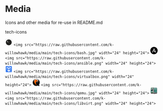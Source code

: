 # Media

Icons and other media for re-use in README.md

tech-icons

<img src="https://raw.githubusercontent.com/k-willowhawk/media/main/tech-icons/bash.jpg" width="24" height="24"> `<img src="https://raw.githubusercontent.com/k-willowhawk/media/main/tech-icons/bash.jpg" width="24" height="24">`
<img src="https://raw.githubusercontent.com/k-willowhawk/media/main/tech-icons/ansible.png" width="24" height="24"> `<img src="https://raw.githubusercontent.com/k-willowhawk/media/main/tech-icons/ansible.png" width="24" height="24">`
<img src="https://raw.githubusercontent.com/k-willowhawk/media/main/tech-icons/virtualbox.png" width="24" height="24"> `<img src="https://raw.githubusercontent.com/k-willowhawk/media/main/tech-icons/virtualbox.png" width="24" height="24">`
<img src="https://raw.githubusercontent.com/k-willowhawk/media/main/tech-icons/qemu.jpg" width="24" height="24"> `<img src="https://raw.githubusercontent.com/k-willowhawk/media/main/tech-icons/qemu.jpg" width="24" height="24">`
<img src="https://raw.githubusercontent.com/k-willowhawk/media/main/tech-icons/libvirt.png" width="24" height="24"> `<img src="https://raw.githubusercontent.com/k-willowhawk/media/main/tech-icons/libvirt.png" width="24" height="24">`
